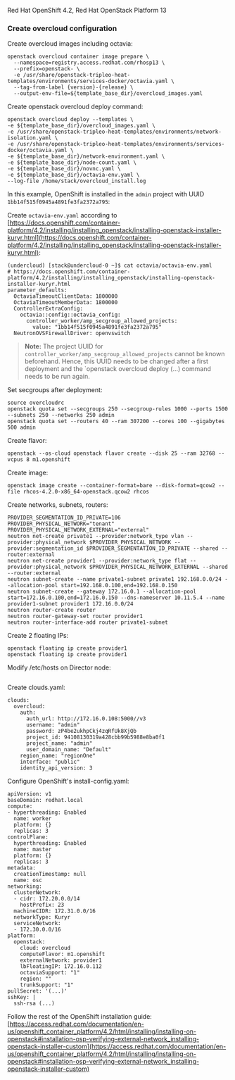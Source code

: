 Red Hat OpenShift 4.2, Red Hat OpenStack Platform 13

### Create overcloud configuration ###

Create overcloud images including octavia:
~~~
openstack overcloud container image prepare \
  --namespace=registry.access.redhat.com/rhosp13 \
  --prefix=openstack- \
  -e /usr/share/openstack-tripleo-heat-templates/environments/services-docker/octavia.yaml \
  --tag-from-label {version}-{release} \
  --output-env-file=${template_base_dir}/overcloud_images.yaml
~~~

Create openstack overcloud deploy command:
~~~
openstack overcloud deploy --templates \
-e ${template_base_dir}/overcloud_images.yaml \
-e /usr/share/openstack-tripleo-heat-templates/environments/network-isolation.yaml \
-e /usr/share/openstack-tripleo-heat-templates/environments/services-docker/octavia.yaml \
-e ${template_base_dir}/network-environment.yaml \
-e ${template_base_dir}/node-count.yaml \
-e ${template_base_dir}/novnc.yaml \
-e ${template_base_dir}/octavia-env.yaml \
--log-file /home/stack/overcloud_install.log
~~~

In this example, OpenShift is installed in the `admin` project with UUID `1bb14f515f0945a4891fe3fa2372a795`:

Create `octavia-env.yaml` according to [https://docs.openshift.com/container-platform/4.2/installing/installing_openstack/installing-openstack-installer-kuryr.html](https://docs.openshift.com/container-platform/4.2/installing/installing_openstack/installing-openstack-installer-kuryr.html):
~~~
(undercloud) [stack@undercloud-0 ~]$ cat octavia/octavia-env.yaml 
# https://docs.openshift.com/container-platform/4.2/installing/installing_openstack/installing-openstack-installer-kuryr.html
parameter_defaults:
  OctaviaTimeoutClientData: 1800000
  OctaviaTimeoutMemberData: 1800000
  ControllerExtraConfig:
    octavia::config::octavia_config:
      controller_worker/amp_secgroup_allowed_projects:
        value: "1bb14f515f0945a4891fe3fa2372a795"
  NeutronOVSFirewallDriver: openvswitch
~~~
> **Note:** The project UUID for `controller_worker/amp_secgroup_allowed_projects` cannot be known beforehand. 
> Hence, this UUID needs to be changed after a first deployment and the `openstack overcloud deploy (...) command needs to be run again.

Set secgroups after deployment:
~~~
source overcloudrc
openstack quota set --secgroups 250 --secgroup-rules 1000 --ports 1500 --subnets 250 --networks 250 admin
openstack quota set --routers 40 --ram 307200 --cores 100 --gigabytes 500 admin
~~~

Create flavor:
~~~
openstack --os-cloud openstack flavor create --disk 25 --ram 32768 --vcpus 8 m1.openshift
~~~

Create image:
~~~
openstack image create --container-format=bare --disk-format=qcow2 --file rhcos-4.2.0-x86_64-openstack.qcow2 rhcos
~~~

Create networks, subnets, routers:
~~~
PROVIDER_SEGMENTATION_ID_PRIVATE=106
PROVIDER_PHYSICAL_NETWORK="tenant"
PROVIDER_PHYSICAL_NETWORK_EXTERNAL="external"
neutron net-create private1 --provider:network_type vlan --provider:physical_network $PROVIDER_PHYSICAL_NETWORK --provider:segmentation_id $PROVIDER_SEGMENTATION_ID_PRIVATE --shared --router:external
neutron net-create provider1 --provider:network_type flat --provider:physical_network $PROVIDER_PHYSICAL_NETWORK_EXTERNAL --shared --router:external
neutron subnet-create --name private1-subnet private1 192.168.0.0/24 --allocation-pool start=192.168.0.100,end=192.168.0.150
neutron subnet-create --gateway 172.16.0.1 --allocation-pool start=172.16.0.100,end=172.16.0.150 --dns-nameserver 10.11.5.4 --name provider1-subnet provider1 172.16.0.0/24
neutron router-create router
neutron router-gateway-set router provider1
neutron router-interface-add router private1-subnet
~~~

Create 2 floating IPs:
~~~
openstack floating ip create provider1
openstack floating ip create provider1
~~~

Modify /etc/hosts on Director node:
~~~

~~~

Create clouds.yaml:
~~~
clouds:
  overcloud:
    auth:
      auth_url: http://172.16.0.108:5000//v3
      username: "admin"
      password: zP4be2ukhpCkj4zqRfUk8XjQb
      project_id: 94108130319a428cbb99b5988e8ba0f1
      project_name: "admin"
      user_domain_name: "Default"
    region_name: "regionOne"
    interface: "public"
    identity_api_version: 3
~~~

Configure OpenShift's install-config.yaml:
~~~
apiVersion: v1
baseDomain: redhat.local
compute:
- hyperthreading: Enabled
  name: worker
  platform: {}
  replicas: 3
controlPlane:
  hyperthreading: Enabled
  name: master
  platform: {}
  replicas: 3
metadata:
  creationTimestamp: null
  name: osc
networking:
  clusterNetwork:
  - cidr: 172.20.0.0/14
    hostPrefix: 23
  machineCIDR: 172.31.0.0/16
  networkType: Kuryr
  serviceNetwork:
  - 172.30.0.0/16
platform:
  openstack:
    cloud: overcloud
    computeFlavor: m1.openshift
    externalNetwork: provider1
    lbFloatingIP: 172.16.0.112
    octaviaSupport: "1"
    region: ""
    trunkSupport: "1"
pullSecret: '(...)'
sshKey: |
  ssh-rsa (...)
~~~
  
Follow the rest of the OpenShift installation guide:
[https://access.redhat.com/documentation/en-us/openshift_container_platform/4.2/html/installing/installing-on-openstack#installation-osp-verifying-external-network_installing-openstack-installer-custom](https://access.redhat.com/documentation/en-us/openshift_container_platform/4.2/html/installing/installing-on-openstack#installation-osp-verifying-external-network_installing-openstack-installer-custom)
